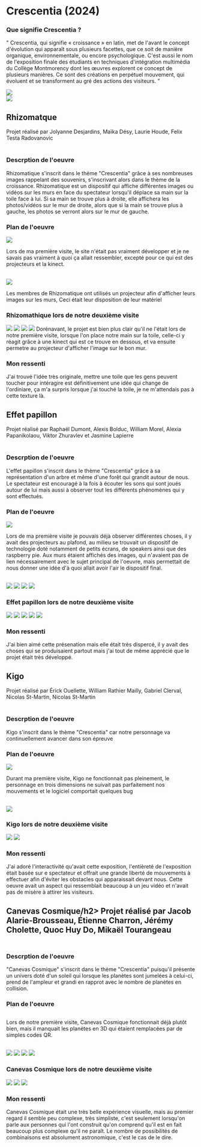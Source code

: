 <h1>Crescentia (2024)</h1>
<h3>Que signifie Crescentia ?</h3>
<p>" Crescentia, qui signifie « croissance » en latin, met de l'avant le concept d'évolution qui apparaît sous plusieurs facettes, que ce soit de manière organique, environnementale, ou encore psychologique. C'est aussi le nom de l'exposition finale des étudiants en techniques d'intégration multimédia du Collège Montmorency dont les œuvres explorent ce concept de plusieurs manières. Ce sont des créations en perpétuel mouvement, qui évoluent et se transforment au gré des actions des visiteurs. "</p>
<img src="https://github.com/Foxyfox09/H24_V11_INSPIRATIONS_MONTPETIT/blob/main/CRESCENTIA/medias/Ensemble-Projets-3emes.png?raw=true"> <br>
<img src="https://github.com/Foxyfox09/H24_V11_INSPIRATIONS_MONTPETIT/blob/main/CRESCENTIA/medias/Crescentia-logo.png?raw=true"> <br>

<h2>Rhizomatque</h2>
Projet réalisé par Jolyanne Desjardins, Maïka Désy, Laurie Houde, Felix Testa Radovanovic <br>
<br>
<h3>Descrption de l'oeuvre</h3>
<p>Rhizomatique s'inscrit dans le thème "Crescentia" grâce à ses nombreuses images rappelant des souvenirs, s'inscrivant alors dans le thème
de la croissance. Rhizomatique est un dispositif qui affiche différentes images ou vidéos sur les murs en face du spectateur lorsqu'il déplace
sa main sur la toile face à lui. Si sa main se trouve plus à droite, elle affichera les photos/vidéos sur le mur de droite, alors que si la main 
se trouve plus à gauche, les photos se verront alors sur le mur de gauche.</p>
<h3>Plan de l'oeuvre </h3>
<img src="https://github.com/Foxyfox09/H24_V11_INSPIRATIONS_MONTPETIT/blob/main/CRESCENTIA/medias/rhizomatique_plantation.png?raw=true"> <br>
<p>Lors de ma première visite, le site n'était pas vraiment développer et je ne savais pas vraiment à quoi ça allait ressembler,
excepté pour ce qui est des projecteurs et la kinect.</p> <br>
<img src="https://github.com/Foxyfox09/H24_V11_INSPIRATIONS_MONTPETIT/blob/main/CRESCENTIA/medias/mise-en-place-rizomathique.png?raw=true">
<p>Les membres de Rhizomatique ont utilisés un projecteur afin d'afficher leurs images sur les murs, Ceci était leur disposition de leur matériel</p>
<h3>Rhizomathique lors de notre deuxième visite</h3>
<img src="https://github.com/Foxyfox09/H24_V11_INSPIRATIONS_MONTPETIT/blob/main/CRESCENTIA/medias/rhizomatique-toile.png?raw=true">
<img src="https://github.com/Foxyfox09/H24_V11_INSPIRATIONS_MONTPETIT/blob/main/CRESCENTIA/medias/rizomatique-effet-mur.png?raw=true">
<img src="https://github.com/Foxyfox09/H24_V11_INSPIRATIONS_MONTPETIT/blob/main/CRESCENTIA/medias/mur-rizomathique02.png?raw=true">
<img src="https://github.com/Foxyfox09/H24_V11_INSPIRATIONS_MONTPETIT/blob/main/CRESCENTIA/medias/Rizomathique-main.png?raw=true">
Dorénavant, le projet est bien plus clair qu'il ne l'était lors de notre première visite, lorsque l'on place notre main sur la toile, 
celle-ci y réagit grâce à une kinect qui est ce trouve en dessous, et va ensuite permetre au projecteur d'afficher l'image sur le bon mur.
<h3>Mon ressenti</h3>
<p>J'ai trouvé l'idée très originale, mettre une toile que les gens peuvent toucher pour intéragire est définitivement une idée qui
change de l'ordiniare, ça m'a surpris lorsque j'ai touché la toile, je ne m'attendais pas à cette texture là.</p>


<h2>Effet papillon</h2>
Projet réalisé par Raphaël Dumont, Alexis Bolduc, William Morel, Alexia Papanikolaou, Viktor Zhuravlev et Jasmine Lapierre <br>
<br>
<h3>Descrption de l'oeuvre</h3>
<p>L'effet papillon s'inscrit dans le thème "Crescentia" grâce à sa représentation d'un arbre et même d'une forêt qui grandit autour de nous.
Le spectateur est encouragé à la fois à écouter les sons qui sont joués autour de lui mais aussi à observer tout les différents phénomènes qui
y sont effectués.</p>
<h3>Plan de l'oeuvre </h3>
<img src="https://github.com/Foxyfox09/H24_V11_INSPIRATIONS_MONTPETIT/blob/main/CRESCENTIA/medias/Effet_papillon_cartographie.jpg?raw=true"> <br>
<p>Lors de ma première visite je pouvais déjà observer différentes choses, il y avait des projecteurs au plafond, au milieu se trouvait un 
dispositif de technologie doté notamment de petits écrans, de speakers ainsi que des raspberry pie. Aux murs étaient affichés des images, qui
n'avaient pas de lien nécessairement avec le sujet principal de l'oeuvre, mais permettait de nous donner une idée d'à quoi allait avoir l'air le 
dispositif final.</p> <br>
<img src="https://github.com/Foxyfox09/H24_V11_INSPIRATIONS_MONTPETIT/blob/main/CRESCENTIA/medias/NF-plafond-papillon02.png?raw=true">
<img src="https://github.com/Foxyfox09/H24_V11_INSPIRATIONS_MONTPETIT/blob/main/CRESCENTIA/medias/NF-tronc-arbre.png?raw=true">
<img src="https://github.com/Foxyfox09/H24_V11_INSPIRATIONS_MONTPETIT/blob/main/CRESCENTIA/medias/NF-manivelle-papillon.png?raw=true">
<img src="https://github.com/Foxyfox09/H24_V11_INSPIRATIONS_MONTPETIT/blob/main/CRESCENTIA/medias/mise-en-place-effet-papillon.png?raw=true">
<h3>Effet papillon lors de notre deuxième visite</h3>
<img src="https://github.com/Foxyfox09/H24_V11_INSPIRATIONS_MONTPETIT/blob/main/CRESCENTIA/medias/Lumi%C3%A8res-finales-papillon-effet.png?raw=true">
<img src="https://github.com/Foxyfox09/H24_V11_INSPIRATIONS_MONTPETIT/blob/main/CRESCENTIA/medias/plafond-papillon.png?raw=true">
<img src="https://github.com/Foxyfox09/H24_V11_INSPIRATIONS_MONTPETIT/blob/main/CRESCENTIA/medias/tronc-arbre-papillon.png?raw=true">
<img src="https://github.com/Foxyfox09/H24_V11_INSPIRATIONS_MONTPETIT/blob/main/CRESCENTIA/medias/%C3%89cran-effet-papillon-arbre.png?raw=true">
<img src="https://github.com/Foxyfox09/H24_V11_INSPIRATIONS_MONTPETIT/blob/main/CRESCENTIA/medias/manivelle-papillon.png?raw=true">
<h3>Mon ressenti</h3>
<p>J'ai bien aimé cette présenation mais elle était très dispercé, il y avait des choses qui se produisaient partout mais j'ai tout de même apprécié
que le projet était très développé.</p>

<h2>Kigo</h2>
Projet réalisé par Érick Ouellette, William Rathier Mailly, Gabriel Clerval, Nicolas St-Martin, Nicolas St-Martin<br>
<br>
<h3>Descrption de l'oeuvre</h3>
<p>Kigo s'inscrit dans le thème "Crescentia" car notre personnage va continuellement avancer dans son épreuve</p>
<h3>Plan de l'oeuvre </h3>
<img src="https://github.com/Foxyfox09/H24_V11_INSPIRATIONS_MONTPETIT/blob/main/CRESCENTIA/medias/Kigo_cartographie.png?raw=true"> <br>
<p>Durant ma première visite, Kigo ne fonctionnait pas pleinement, le personnage en trois dimensions ne suivait pas parfaitement nos mouvements et
le logiciel comportait quelques bug</p> <br>
<img src="https://github.com/Foxyfox09/H24_V11_INSPIRATIONS_MONTPETIT/blob/main/CRESCENTIA/medias/NF-Kinect-Kigo.png?raw=true">
<h3>Kigo lors de notre deuxième visite</h3>
<img src="https://github.com/Foxyfox09/H24_V11_INSPIRATIONS_MONTPETIT/blob/main/CRESCENTIA/medias/Kigo-bandes-sol.png?raw=true">
<img src="https://github.com/Foxyfox09/H24_V11_INSPIRATIONS_MONTPETIT/blob/main/CRESCENTIA/medias/Kigo-%C3%A9cran-jeu.png?raw=true">
<h3>Mon ressenti</h3>
<p>J'ai adoré l'interactivité qu'avait cette exposition, l'entièreté de l'exposition était basée sur e spectateur et offrait une grande liberté de 
mouvements à effectuer afin d'éviter les obstacles qui apparaissait devant nous. Cette oeuvre avait un aspect qui ressemblait beaucoup à un jeu vidéo et
n'avait pas de misère à attirer les visiteurs.</p>

<h2>Canevas Cosmique/h2>
Projet réalisé par Jacob Alarie-Brousseau, Étienne Charron, Jérémy Cholette, Quoc Huy Do, Mikaël Tourangeau<br>
<br>
<h3>Descrption de l'oeuvre</h3>
<p>"Canevas Cosmique" s'inscrit dans le thème "Crescentia" puisqu'il présente un univers doté d'un soleil qui lorsque les planètes sont jumelées à celui-ci, 
prend de l'ampleur et grandi en rapprot avec le nombre de planètes en collision.</p>
<h3>Plan de l'oeuvre </h3>
<img src=""> <br>
<p>Lors de notre première visite, Canevas Cosmique fonctionnait déjà plutôt bien, mais il manquait les planètes en 3D qui étaient remplacées par de simples 
codes QR.</p> <br>
<img src="https://github.com/Foxyfox09/H24_V11_INSPIRATIONS_MONTPETIT/blob/main/CRESCENTIA/medias/NF-canevas-table&papier.png?raw=true">
<img src="https://github.com/Foxyfox09/H24_V11_INSPIRATIONS_MONTPETIT/blob/main/CRESCENTIA/medias/NF-mur-canevas.png?raw=true">
<img src="https://github.com/Foxyfox09/H24_V11_INSPIRATIONS_MONTPETIT/blob/main/CRESCENTIA/medias/NF_Canevas_cosmique_table.png?raw=true">
<img src="https://github.com/Foxyfox09/H24_V11_INSPIRATIONS_MONTPETIT/blob/main/CRESCENTIA/medias/canevas-cosmique-mise-en-place.png?raw=true">
<h3>Canevas Cosmique lors de notre deuxième visite</h3>
<img src="https://github.com/Foxyfox09/H24_V11_INSPIRATIONS_MONTPETIT/blob/main/CRESCENTIA/medias/plan%C3%A8tes-canevas-cosmique02.png?raw=true">
<img src="https://github.com/Foxyfox09/H24_V11_INSPIRATIONS_MONTPETIT/blob/main/CRESCENTIA/medias/dessous-plan%C3%A8tes-canevas.png?raw=true">
<img src="https://github.com/Foxyfox09/H24_V11_INSPIRATIONS_MONTPETIT/blob/main/CRESCENTIA/medias/plan%C3%A8tes-canevas-cosmique.png?raw=true">
<h3>Mon ressenti</h3>
<p>Canevas Cosmique était une très belle expérience visuelle, mais au premier regard il semble peu complexe, très simpliste, c'est seulement lorsqu'on 
parle aux personnes qui l'ont construit qu'on comprend qu'il est en fait beaucoup plus complexe qu'il ne paraît. Le nombre de possibilités de combinaisons est absolument astronomique, c'est le cas de le dire.</p>


